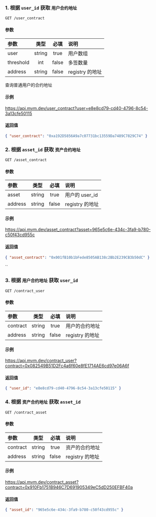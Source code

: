 ### 1. 根据 `user_id` 获取 `用户合约地址`

`GET /user_contract`

#### 参数

| 参数        |   类型   |  必填   | 说明           |
|:----------| :------: |:-----:|:-------------|
| user     | string | true  | 用户数组         |
| threshold |   int    | false | 多签数量         |
| address   |  string  | false | registry 的地址 |

查询普通用户的合约地址

#### 示例

<https://api.mvm.dev/user_contract?user=e8e8cd79-cd40-4796-8c54-3a13cfe50115>

#### 返回值

```json
{ "user_contract": "0xa192D5856A9a7c07731bc13559Da7489C7829C74" }
```

### 2. 根据 `asset_id` 获取 `资产合约地址`

`GET /asset_contract`

#### 参数

| 参数    |  类型  | 必填  | 说明            |
| :------ | :----: | :---: | :-------------- |
| asset   | string | true  | 用户的 user_id  |
| address | string | false | registry 的地址 |

#### 示例

<https://api.mvm.dev/asset_contract?asset=965e5c6e-434c-3fa9-b780-c50f43cd955c>

#### 返回值

```json
{ "asset_contract": "0x001fB10b1bFede8505AB138c2Bb2E239CB3b50dC" }
```

``

### 3. 根据 `用户合约地址` 获取 `user_id`

`GET /contract_user`

#### 参数

| 参数     |  类型  | 必填  | 说明            |
| :------- | :----: | :---: | :-------------- |
| contract | string | true  | 用户的合约地址  |
| address  | string | false | registry 的地址 |

#### 示例

<https://api.mvm.dev/contract_user?contract=0x082549B51D2Fc4a6f60e8fE1714AE6cd97e06A6f>

#### 返回值

```json
{ "user_id": "e8e8cd79-cd40-4796-8c54-3a13cfe50115" }
```

### 4. 根据 `资产合约地址` 获取 `asset_id`

`GET /contract_asset`

#### 参数

| 参数     |  类型  | 必填  | 说明            |
| :------- | :----: | :---: | :-------------- |
| contract | string | true  | 资产的合约地址  |
| address  | string | false | registry 的地址 |

#### 示例

<https://api.mvm.dev/contract_asset?contract=0x910Fb1751B946C7D691905349eC5dD250EFBF40a>

#### 返回值

```json
{ "asset_id": "965e5c6e-434c-3fa9-b780-c50f43cd955c" }
```
